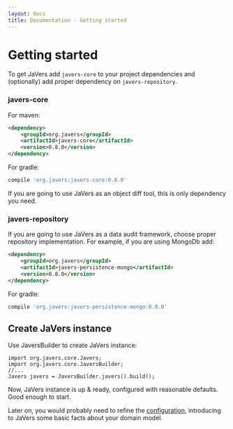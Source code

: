 ```yaml
---
layout: docs
title: Documentation - Getting started
---
```


<a name="getting-started"></a>
# Getting started #

To get JaVers add <code>javers-core</code>
to your project dependencies and (optionally) add proper dependency on <code>javers-repository</code>.

### javers-core ###
For maven: 

```xml
<dependency>
    <groupId>org.javers</groupId>
    <artifactId>javers-core</artifactId>
    <version>0.8.0</version>
</dependency>
```

For gradle: 

```groovy
compile 'org.javers:javers-core:0.8.0'
```   
If you are going to use JaVers as an object diff tool, this is only dependency you need.
        
### javers-repository ###
If you are going to use JaVers as a data audit framework, choose proper repository implementation.
For example, if you are using MongoDb add:

```xml
<dependency>
    <groupId>org.javers</groupId>
    <artifactId>javers-persistence-mongo</artifactId>
    <version>0.8.0</version>
</dependency>
```

For gradle: 

```groovy
compile 'org.javers:javers-persistence-mongo:0.8.0'
```

<a name="create-javers-instance"></a>
## Create JaVers instance ##

Use JaversBuilder to create JaVers instance:
```
import org.javers.core.Javers;
import org.javers.core.JaversBuilder;
//...
Javers javers = JaversBuilder.javers().build();
```

Now, JaVers instance is up & ready, configured with reasonable defaults. 
Good enough to start.

Later on, you would probably need to refine the [configuration](http://javers.org/documentation/configuration), 
introducing to JaVers some basic facts about your domain model.
